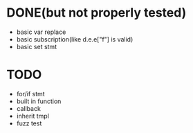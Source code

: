 # DONE(but not properly tested)
- basic var replace
- basic subscription(like d.e.e["f"] is valid)
- basic set stmt

# TODO

- for/if stmt
- built in function
- callback
- inherit tmpl
- fuzz test